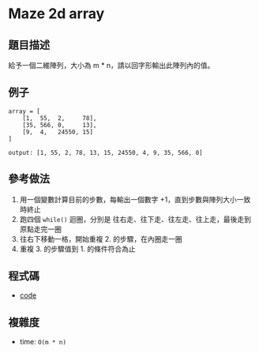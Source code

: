 # Maze 2d array

## 題目描述

給予一個二維陣列，大小為 m * n，請以回字形輸出此陣列內的值。

## 例子

```
array = [
    [1,  55,  2,     78],
    [35, 566, 0,     13],
    [9,  4,   24550, 15]
]

output: [1, 55, 2, 78, 13, 15, 24550, 4, 9, 35, 566, 0]
```

## 參考做法

1. 用一個變數計算目前的步數，每輸出一個數字 +1，直到步數與陣列大小一致時終止
2. 跑四個 `while()` 迴圈，分別是 往右走、往下走、往左走、往上走，最後走到原點走完一圈
3. 往右下移動一格，開始重複 2. 的步驟，在內圈走一圈
4. 重複 3. 的步驟值到 1. 的條件符合為止

## 程式碼

- [code](../codes/maze-2d-array.js)

## 複雜度

- time: `O(m * n)`